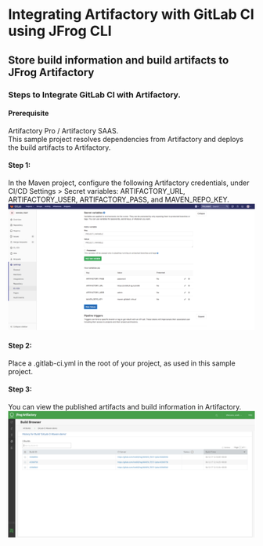 # Integrating Artifactory with GitLab CI using JFrog CLI
## Store build information and build artifacts to JFrog Artifactory
### Steps to Integrate GitLab CI with Artifactory.
#### Prerequisite
Artifactory Pro / Artifactory SAAS.  
This sample project resolves dependencies from Artifactory and deploys the build artifacts to Artifactory.

#### Step 1:
In the Maven project, configure the following Artifactory credentials, under CI/CD Settings > Secret variables: ARTIFACTORY_URL, ARTIFACTORY_USER, ARTIFACTORY_PASS, and MAVEN_REPO_KEY.
![screenshot](img/Screen_Shot1.png)

#### Step 2:
Place a .gitlab-ci.yml in the root of your project, as used in this sample project.

#### Step 3:
You can view the published artifacts and build information in Artifactory.
![screenshot](img/Screen_Shot2.png)
